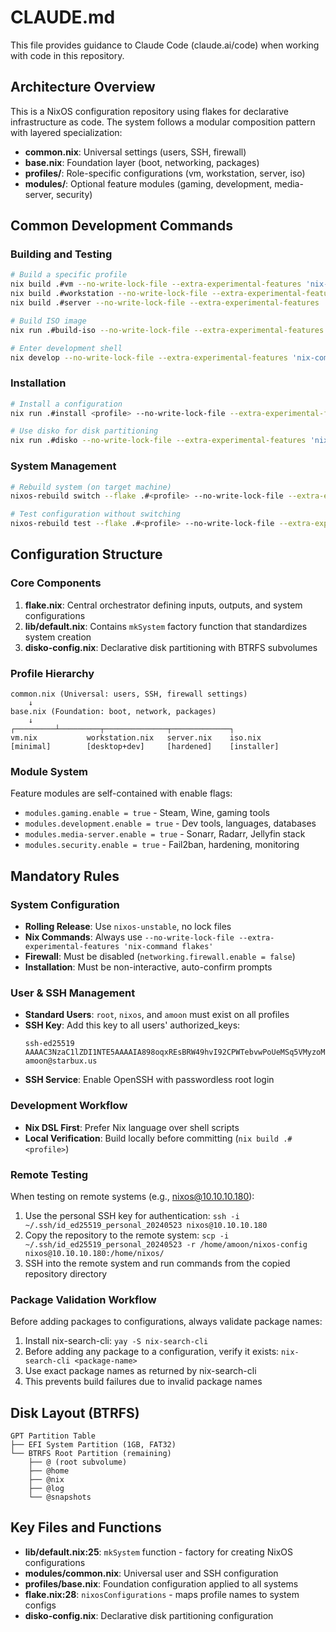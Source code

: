 # CLAUDE.md

This file provides guidance to Claude Code (claude.ai/code) when working with code in this repository.

## Architecture Overview

This is a NixOS configuration repository using flakes for declarative infrastructure as code. The system follows a modular composition pattern with layered specialization:

- **common.nix**: Universal settings (users, SSH, firewall)
- **base.nix**: Foundation layer (boot, networking, packages)
- **profiles/**: Role-specific configurations (vm, workstation, server, iso)
- **modules/**: Optional feature modules (gaming, development, media-server, security)

## Common Development Commands

### Building and Testing
```bash
# Build a specific profile
nix build .#vm --no-write-lock-file --extra-experimental-features 'nix-command flakes'
nix build .#workstation --no-write-lock-file --extra-experimental-features 'nix-command flakes'
nix build .#server --no-write-lock-file --extra-experimental-features 'nix-command flakes'

# Build ISO image
nix run .#build-iso --no-write-lock-file --extra-experimental-features 'nix-command flakes'

# Enter development shell
nix develop --no-write-lock-file --extra-experimental-features 'nix-command flakes'
```

### Installation
```bash
# Install a configuration
nix run .#install <profile> --no-write-lock-file --extra-experimental-features 'nix-command flakes'

# Use disko for disk partitioning
nix run .#disko --no-write-lock-file --extra-experimental-features 'nix-command flakes'
```

### System Management
```bash
# Rebuild system (on target machine)
nixos-rebuild switch --flake .#<profile> --no-write-lock-file --extra-experimental-features 'nix-command flakes'

# Test configuration without switching
nixos-rebuild test --flake .#<profile> --no-write-lock-file --extra-experimental-features 'nix-command flakes'
```

## Configuration Structure

### Core Components

1. **flake.nix**: Central orchestrator defining inputs, outputs, and system configurations
2. **lib/default.nix**: Contains `mkSystem` factory function that standardizes system creation
3. **disko-config.nix**: Declarative disk partitioning with BTRFS subvolumes

### Profile Hierarchy
```
common.nix (Universal: users, SSH, firewall settings)
    ↓
base.nix (Foundation: boot, network, packages)
    ↓
┌─────────┴─────────┬──────────────┬─────────────┐
vm.nix           workstation.nix   server.nix    iso.nix
[minimal]        [desktop+dev]     [hardened]    [installer]
```

### Module System
Feature modules are self-contained with enable flags:
- `modules.gaming.enable = true` - Steam, Wine, gaming tools
- `modules.development.enable = true` - Dev tools, languages, databases
- `modules.media-server.enable = true` - Sonarr, Radarr, Jellyfin stack
- `modules.security.enable = true` - Fail2ban, hardening, monitoring

## Mandatory Rules

### System Configuration
- **Rolling Release**: Use `nixos-unstable`, no lock files
- **Nix Commands**: Always use `--no-write-lock-file --extra-experimental-features 'nix-command flakes'`
- **Firewall**: Must be disabled (`networking.firewall.enable = false`)
- **Installation**: Must be non-interactive, auto-confirm prompts

### User & SSH Management
- **Standard Users**: `root`, `nixos`, and `amoon` must exist on all profiles
- **SSH Key**: Add this key to all users' authorized_keys:
  ```
  ssh-ed25519 AAAAC3NzaC1lZDI1NTE5AAAAIA898oqxREsBRW49hvI92CPWTebvwPoUeMSq5VMyzoM3 amoon@starbux.us
  ```
- **SSH Service**: Enable OpenSSH with passwordless root login

### Development Workflow
- **Nix DSL First**: Prefer Nix language over shell scripts
- **Local Verification**: Build locally before committing (`nix build .#<profile>`)

### Remote Testing
When testing on remote systems (e.g., nixos@10.10.10.180):
1. Use the personal SSH key for authentication: `ssh -i ~/.ssh/id_ed25519_personal_20240523 nixos@10.10.10.180`
2. Copy the repository to the remote system: `scp -i ~/.ssh/id_ed25519_personal_20240523 -r /home/amoon/nixos-config nixos@10.10.10.180:/home/nixos/`
3. SSH into the remote system and run commands from the copied repository directory

### Package Validation Workflow
Before adding packages to configurations, always validate package names:
1. Install nix-search-cli: `yay -S nix-search-cli`
2. Before adding any package to a configuration, verify it exists: `nix-search-cli <package-name>`
3. Use exact package names as returned by nix-search-cli
4. This prevents build failures due to invalid package names

## Disk Layout (BTRFS)
```
GPT Partition Table
├── EFI System Partition (1GB, FAT32)
└── BTRFS Root Partition (remaining)
    ├── @ (root subvolume)
    ├── @home
    ├── @nix
    ├── @log
    └── @snapshots
```

## Key Files and Functions

- **lib/default.nix:25**: `mkSystem` function - factory for creating NixOS configurations
- **modules/common.nix**: Universal user and SSH configuration
- **profiles/base.nix**: Foundation configuration applied to all systems
- **flake.nix:28**: `nixosConfigurations` - maps profile names to system configs
- **disko-config.nix**: Declarative disk partitioning configuration